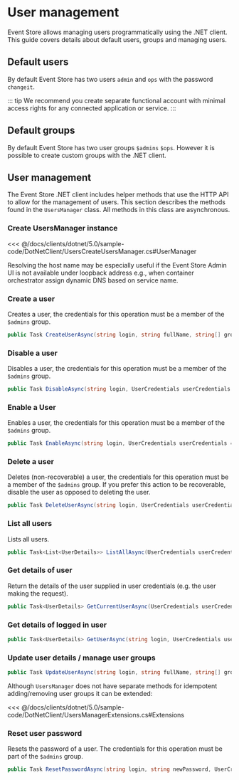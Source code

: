 # User management

Event Store allows managing users programmatically using the .NET client. This guide covers details about default users, groups and managing users.

## Default users

By default Event Store has two users `admin` and `ops` with the password `changeit`.

::: tip
We recommend you create separate functional account with minimal access rights for any connected application or service.
:::

## Default groups

By default Event Store has two user groups `$admins` `$ops`. However it is possible to create custom groups with the .NET client.  

## User management

The Event Store .NET client includes helper methods that use the HTTP API to allow for the management of users. This section describes the methods found in the `UsersManager` class. All methods in this class are asynchronous.

### Create UsersManager instance

<<< @/docs/clients/dotnet/5.0/sample-code/DotNetClient/UsersCreateUsersManager.cs#UserManager

Resolving the host name may be especially useful if the Event Store Admin UI is not available under loopback address e.g., when container orchestrator assign dynamic DNS based on service name.

### Create a user

Creates a user, the credentials for this operation must be a member of the `$admins` group.

```csharp
public Task CreateUserAsync(string login, string fullName, string[] groups, string password, UserCredentials userCredentials = null)
```

### Disable a user

Disables a user, the credentials for this operation must be a member of the `$admins` group.

```csharp
public Task DisableAsync(string login, UserCredentials userCredentials = null)
```

### Enable a User

Enables a user, the credentials for this operation must be a member of the `$admins` group.

```csharp
public Task EnableAsync(string login, UserCredentials userCredentials = null)
```

### Delete a user

Deletes (non-recoverable) a user, the credentials for this operation must be a member of the `$admins` group. If you prefer this action to be recoverable, disable the user as opposed to deleting the user.

```csharp
public Task DeleteUserAsync(string login, UserCredentials userCredentials = null)
```

### List all users

Lists all users.

```csharp
public Task<List<UserDetails>> ListAllAsync(UserCredentials userCredentials = null)
```

### Get details of user

Return the details of the user supplied in user credentials (e.g. the user making the request).

```csharp
public Task<UserDetails> GetCurrentUserAsync(UserCredentials userCredentials)
```

### Get details of logged in user

```csharp
public Task<UserDetails> GetUserAsync(string login, UserCredentials userCredentials)
```

### Update user details / manage user groups

```csharp
public Task UpdateUserAsync(string login, string fullName, string[] groups, UserCredentials userCredentials = null)
```

Although `UsersManager` does not have separate methods for idempotent adding/removing user groups it can be extended:

<<< @/docs/clients/dotnet/5.0/sample-code/DotNetClient/UsersManagerExtensions.cs#Extensions

### Reset user password

Resets the password of a user. The credentials for this operation must be part of the `$admins` group.

```csharp
public Task ResetPasswordAsync(string login, string newPassword, UserCredentials userCredentials = null)
```
